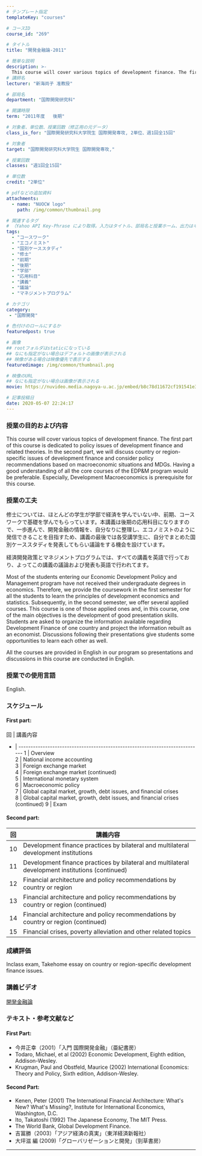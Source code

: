 ```yaml
---
# テンプレート指定
templateKey: "courses"

# コースID
course_id: "269"

# タイトル
title: "開発金融論-2011"

# 簡単な説明
description: >-
  This course will cover various topics of development finance. The first part of this course is dedicated to policy issues of development finance and related theories. In the second part, we will discu ....
# 講師名
lecturer: "新海尚子 准教授"

# 部局名
department: "国際開発研究科"

# 開講時限
term: "2011年度	後期"

# 対象者、単位数、授業回数（修正用の元データ）
class_is_for: "国際開発研究科大学院生 国際開発専攻, 2単位、週1回全15回"

# 対象者
target: "国際開発研究科大学院生 国際開発専攻,"

# 授業回数
classes: "週1回全15回"

# 単位数
credit: "2単位"

# pdfなどの追加資料
attachments:
  - name: "NUOCW logo" 
    path: /img/common/thumbnail.png

# 関連するタグ
# （Yahoo API Key-Phrase により取得。入力はタイトル、部局名と授業ホーム、出力はキーフレーズ（tags））
tags:
  - "コースワーク"
  - "エコノミスト"
  - "国別ケーススタディ"
  - "修士"
  - "前期"
  - "後期"
  - "学部"
  - "応用科目"
  - "講義"
  - "議論"
  - "マネジメントプログラム"

# カテゴリ
category:
 - "国際開発"

# 色付けのロールにするか
featuredpost: true

# 画像
## rootフォルダはstaticになっている
## なにも指定がない場合はデフォルトの画像が表示される
## 映像がある場合は映像優先で表示する
featuredimage: /img/common/thumbnail.png

# 映像のURL
## なにも指定がない場合は画像が表示される
movie: https://nuvideo.media.nagoya-u.ac.jp/embed/b8c78d11672cf191541e3fc60f96df30fa3eb4a6

# 記事投稿日
date: 2020-05-07 22:24:17
---
```


### 授業の目的および内容

This course will cover various topics of development finance. The first part of this course is dedicated to policy issues of development finance and related theories. In the second part, we will discuss country or region-specific issues of development finance and consider policy recommendations based on macroeconomic situations and MDGs. Having a good understanding of all the core courses of the EDP&M program would be preferable. Especially, Development Macroeconomics is prerequisite for this course.


### 授業の工夫

修士については、ほとんどの学生が学部で経済を学んでいない中、前期、コースワークで基礎を学んでもらっています。本講義は後期の応用科目になりますので、一歩進んで、開発金融の情報を、自分なりに整理し、エコノミストのように発信できることを目指すため、講義の最後では各受講学生に、自分でまとめた国別ケーススタディを発表してもらい議論をする機会を設けています。



経済開発政策とマネジメントプログラムでは、すべての講義を英語で行っており、よってこの講義の議論および発表も英語で行われてます。



Most of the students entering our Economic Development Policy and Management program have not received their undergraduate degrees in economics. Therefore, we provide the coursework in the first semester for all the students to learn the principles of development economics and statistics. Subsequently, in the second semester, we offer several applied courses. This course is one of those applied ones and, in this course, one of the main objectives is the development of good presentation skills. Students are asked to organize the information available regarding Development Finance of one country and project the information rebuilt as an economist. Discussions following their presentations give students some opportunities to learn each other as well.



All the courses are provided in English in our program so presentations and discussions in this course are conducted in English.







### 授業での使用言語

English.


### スケジュール

#### First part:

回 | 講義内容                                                                        
- | ----------------------------------------------------------------------------
1 | Overview                                                                    
2 | National income accounting                                                  
3 | Foreign exchange market                                                     
4 | Foreign exchange market (continued)                                         
5 | International monetary system                                               
6 | Macroeconomic policy                                                        
7 | Global capital market, growth, debt issues, and financial crises            
8 | Global capital market, growth, debt issues, and financial crises (continued)
9 | Exam                                                                        

#### Second part:

回  | 講義内容                                                                                            
-- | ------------------------------------------------------------------------------------------------
10 | Development finance practices by bilateral and multilateral development institutions            
11 | Development finance practices by bilateral and multilateral development institutions (continued)
12 | Financial architecture and policy recommendations by country or region                          
13 | Financial architecture and policy recommendations by country or region (continued)              
14 | Financial architecture and policy recommendations by country or region (continued)              
15 | Financial crises, poverty alleviation and other related topics                                  








### 成績評価

Inclass exam, Takehome essay on country or region-specific development finance issues.


### 講義ビデオ

[開発金融論](https://nuvideo.media.nagoya-u.ac.jp/embed/15b5e1c49cb581e9879e97f0f8c3e15ae7cabee1)


### テキスト・参考文献など

#### First Part:

* 今井正幸（2001）「入門 国際開発金融」（亜紀書房）
* Todaro, Michael, et al (2002) Economic Development, Eighth edition, Addison-Wesley.
* Krugman, Paul and Obstfeld, Maurice (2002) International Economics: Theory and Policy, Sixth edition, Addison-Wesley.

#### Second Part:

* Kenen, Peter (2001) The International Financial Architecture: What's New? What's Missing?, Institute for International Economics, Washington, D.C.
* Ito, Takatoshi (1992) The Japanese Economy, The MIT Press.
* The World Bank, Global Development Finance.
* 吉冨勝（2003）「アジア経済の真実」（東洋経済新報社）
* 大坪滋 編 (2009)「グローバリゼーションと開発」（剄草書房）


-----